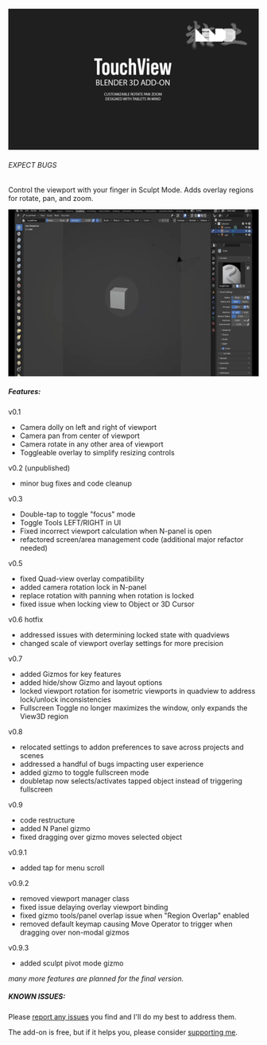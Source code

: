 ![touch view header](/docs/header.jpg?raw=true)

###### _EXPECT BUGS_

Control the viewport with your finger in Sculpt Mode. Adds overlay regions for rotate, pan, and zoom.

![demo gif](/docs/demo.gif?raw=true)

##### Features:

v0.1
- Camera dolly on left and right of viewport
- Camera pan from center of viewport
- Camera rotate in any other area of viewport
- Toggleable overlay to simplify resizing controls

v0.2 (unpublished)
- minor bug fixes and code cleanup

v0.3
- Double-tap to toggle "focus" mode
- Toggle Tools LEFT/RIGHT in UI
- Fixed incorrect viewport calculation when N-panel is open
- refactored screen/area management code (additional major refactor needed)

v0.5
- fixed Quad-view overlay compatibility
- added camera rotation lock in N-panel
- replace rotation with panning when rotation is locked
- fixed issue when locking view to Object or 3D Cursor

v0.6 hotfix
- addressed issues with determining locked state with quadviews
- changed scale of viewport overlay settings for more precision

v0.7
- added Gizmos for key features
- added hide/show Gizmo and layout options
- locked viewport rotation for isometric viewports in quadview to address lock/unlock inconsistencies
- Fullscreen Toggle no longer maximizes the window, only expands the View3D region

v0.8
- relocated settings to addon preferences to save across projects and scenes
- addressed a handful of bugs impacting user experience
- added gizmo to toggle fullscreen mode
- doubletap now selects/activates tapped object instead of triggering fullscreen

v0.9
- code restructure
- added N Panel gizmo
- fixed dragging over gizmo moves selected object

v0.9.1
- added tap for menu scroll

v0.9.2
- removed viewport manager class
- fixed issue delaying overlay viewport binding
- fixed gizmo tools/panel overlap issue when "Region Overlap" enabled
- removed default keymap causing Move Operator to trigger when dragging over non-modal gizmos

v0.9.3
- added sculpt pivot mode gizmo


*many more features are planned for the final version.*

##### KNOWN ISSUES:

Please [report any issues](https://github.com/nendotools/touchview/issues) you find and I'll do my best to address them.

The add-on is free, but if it helps you, please consider [supporting me](https://nendo.gumroad.com/l/touchview).

